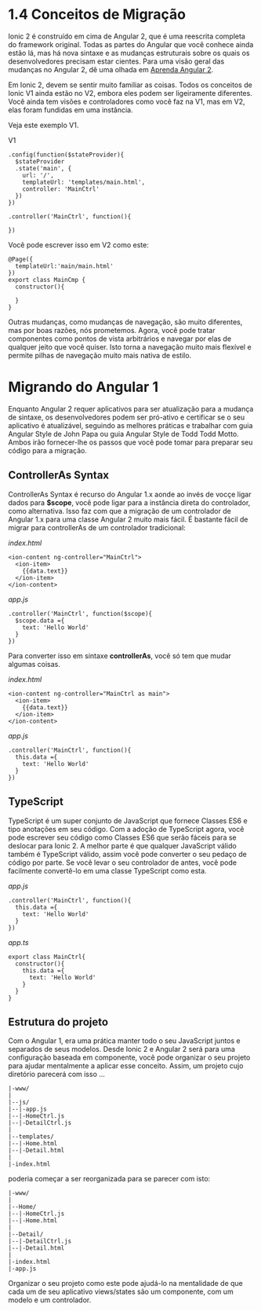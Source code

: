 # 1.4 Conceitos de Migração

Ionic 2 é construído em cima de Angular 2, que é uma reescrita completa do framework original. Todas as partes do Angular que você conhece ainda estão lá, mas há nova sintaxe e as mudanças estruturais sobre os quais os desenvolvedores precisam estar cientes. Para uma visão geral das mudanças no Angular 2, dê uma olhada em [Aprenda Angular 2](http://learnangular2.com/).

Em Ionic 2, devem se sentir muito familiar as coisas. Todos os conceitos de Ionic V1 ainda estão no V2, embora eles podem ser ligeiramente diferentes. Você ainda tem visões e controladores como você faz na V1, mas em V2, elas foram fundidas em uma instância.

Veja este exemplo V1.

V1

```
.config(function($stateProvider){
  $stateProvider
  .state('main', {
    url: '/',
    templateUrl: 'templates/main.html',
    controller: 'MainCtrl'
  })
})

.controller('MainCtrl', function(){

})
```

Você pode escrever isso em V2 como este:

```
@Page({
  templateUrl:'main/main.html'
})
export class MainCmp {
  constructor(){

  }
}
```

Outras mudanças, como mudanças de navegação, são muito diferentes, mas por boas razões, nós prometemos. Agora, você pode tratar componentes como pontos de vista arbitrários e navegar por elas de qualquer jeito que você quiser. Isto torna a navegação muito mais flexível e permite pilhas de navegação muito mais nativa de estilo.

# Migrando do Angular 1

Enquanto Angular 2 requer aplicativos para ser atualização para a mudança de sintaxe, os desenvolvedores podem ser pró-ativo e certificar se o seu aplicativo é atualizável, seguindo as melhores práticas e trabalhar com guia Angular Style de John Papa ou guia Angular Style de Todd Todd Motto. Ambos irão fornecer-lhe os passos que você pode tomar para preparar seu código para a migração.

## ControllerAs Syntax

ControllerAs Syntax é recurso do Angular 1.x aonde ao invés de vocçe ligar dados para **$scope**, você pode ligar para a instância direta do controlador, como alternativa. Isso faz com que a migração de um controlador de  Angular 1.x para uma classe Angular 2 muito mais fácil. É bastante fácil de migrar para controllerAs de um controlador tradicional:

_index.html_

```
<ion-content ng-controller="MainCtrl">
  <ion-item>
    {{data.text}}
  </ion-item>
</ion-content>
```

_app.js_

```
.controller('MainCtrl', function($scope){
  $scope.data ={
    text: 'Hello World'
  }
})
```

Para converter isso em sintaxe **controllerAs**, você só tem que mudar algumas coisas.

_index.html_

```
<ion-content ng-controller="MainCtrl as main">
  <ion-item>
    {{data.text}}
  </ion-item>
</ion-content>
```

_app.js_

```
.controller('MainCtrl', function(){
  this.data ={
    text: 'Hello World'
  }
})
```

## TypeScript

TypeScript é um super conjunto de JavaScript que fornece Classes ES6 e tipo anotações em seu código. Com a adoção de TypeScript agora, você pode escrever seu código como Classes ES6 que serão fáceis para se deslocar para Ionic 2. A melhor parte é que qualquer JavaScript válido também é TypeScript válido, assim você pode converter o seu pedaço de código por parte. Se você levar o seu controlador de antes, você pode facilmente convertê-lo em uma classe TypeScript como esta.

_app.js_

```
.controller('MainCtrl', function(){
  this.data ={
    text: 'Hello World'
  }
})
```

_app.ts_

```
export class MainCtrl{
  constructor(){
    this.data ={
      text: 'Hello World'
    }
  }
}
```

## Estrutura do projeto

Com o Angular 1, era uma prática manter todo o seu JavaScript juntos e separados de seus modelos. Desde Ionic 2 e Angular 2 será para uma configuração baseada em componente, você pode organizar o seu projeto para ajudar mentalmente a aplicar esse conceito. Assim, um projeto cujo diretório parecerá com isso ...

```
|-www/
|
|--js/
|--|-app.js
|--|-HomeCtrl.js
|--|-DetailCtrl.js
|
|--templates/
|--|-Home.html
|--|-Detail.html
|
|-index.html
```

poderia começar a ser reorganizada para se parecer com isto:

```
|-www/
|
|--Home/
|--|-HomeCtrl.js
|--|-Home.html
|
|--Detail/
|--|-DetailCtrl.js
|--|-Detail.html
|
|-index.html
|-app.js
```

Organizar o seu projeto como este pode ajudá-lo na mentalidade de que cada um de seu aplicativo views/states são um componente, com um modelo e um controlador.